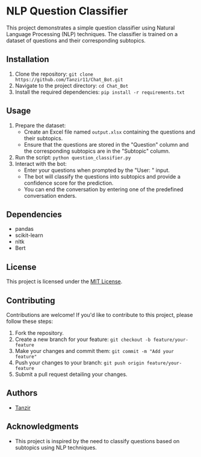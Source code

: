# NLP Question Classifier

This project demonstrates a simple question classifier using Natural Language Processing (NLP) techniques. The classifier is trained on a dataset of questions and their corresponding subtopics.

## Installation

1. Clone the repository: `git clone https://github.com/Tanzir11/Chat_Bot.git`
2. Navigate to the project directory: `cd Chat_Bot`
3. Install the required dependencies: `pip install -r requirements.txt`

## Usage

1. Prepare the dataset:
   - Create an Excel file named `output.xlsx` containing the questions and their subtopics.
   - Ensure that the questions are stored in the "Question" column and the corresponding subtopics are in the "Subtopic" column.
2. Run the script: `python question_classifier.py`
3. Interact with the bot:
   - Enter your questions when prompted by the "User: " input.
   - The bot will classify the questions into subtopics and provide a confidence score for the prediction.
   - You can end the conversation by entering one of the predefined conversation enders.

## Dependencies

- pandas
- scikit-learn
- nltk
- Bert


## License

This project is licensed under the [MIT License](LICENSE).

## Contributing

Contributions are welcome! If you'd like to contribute to this project, please follow these steps:

1. Fork the repository.
2. Create a new branch for your feature: `git checkout -b feature/your-feature`
3. Make your changes and commit them: `git commit -m "Add your feature"`
4. Push your changes to your branch: `git push origin feature/your-feature`
5. Submit a pull request detailing your changes.

## Authors

- [Tanzir](https://github.com/Tanzir11)

## Acknowledgments

- This project is inspired by the need to classify questions based on subtopics using NLP techniques.
